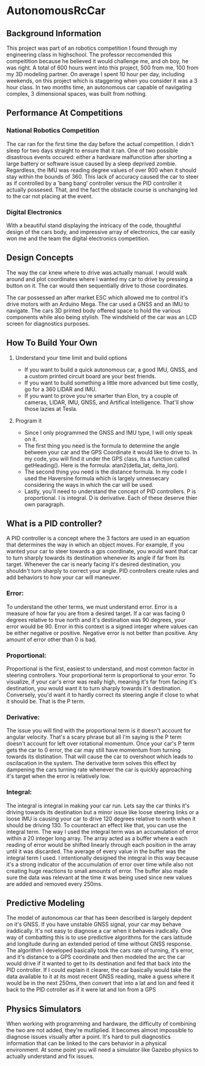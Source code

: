# AutonomousRcCar
## Background Information
This project was part of an robotics competition I found through my engineering class in highschool. The professor reccomended this compeitition because he believed it would challenge me, and oh boy, he was right. A total of 600 hours went into this project, 500 from me, 100 from my 3D modeling partner. On average I spent 10 hour per day, including weekends, on this project which is staggering when you consider it was a 3 hour class. In two months time, an autonomous car capable of navigating complex, 3 dimensional spaces, was built from nothing.  

## Performance At Competitions

### National Robotics Competition 
The car ran for the first time the day before the actual competition. I didn't sleep for two days straight to ensure that it ran. One of two possible disastrous events occured: either a hardware malfunction after shorting a large battery or software issue caused by a sleep deprived zombie. Regardless, the IMU was reading degree values of over 900 when it should stay within the bounds of 360. This lack of accuracy caused the car to steer as if controlled by a 'bang bang' controller versus the PID controller it actually possesed. That, and the fact the obstacle course is unchanging led to the car not placing at the event. 

### Digital Electronics 
With a beautiful stand displaying the intricacy of the code, thoughtful design of the cars body, and impressive array of electronics, the car easily won me and the team the digital electronics competition.

## Design Concepts
The way the car knew where to drive was actually manual. I would walk around and plot coordinates where I wanted my car to drive by pressing a button on it. The car would then sequentially drive to those coordinates. 

The car possessed an after market ESC which allowed me to control it's drive motors with an Arduino Mega. The car used a GNSS and an IMU to navigate. The cars 3D printed body offered space to hold the various components while also being stylish. The windshield of the car was an LCD screen for diagnostics purposes. 

## How To Build Your Own

1. Understand your time limit and build options
   - If you want to build a quick autonomous car, a good IMU, GNSS, and a custom printed circuit board are your best friends.
   - If you want to build something a little more advanced but time costly, go for a 360 LIDAR and IMU.
   - If you want to prove you're smarter than Elon, try a couple of cameras, LIDAR, IMU, GNSS, and Artifical Intelligence. That'll show those lazies at Tesla.

2. Program it
   - Since I only programmed the GNSS and IMU type, I will only speak on it. 
   - The first thing you need is the formula to determine the angle between your car and the GPS Coordinate it would like to drive to. In my code, you will find it under the GPS class, its a function called getHeading(). Here is the formula: atan2(detla_lat, delta_lon). 
   - The second thing you need is the distance formula. In my code I used the Haversine formula which is largely unnessecary considering the ways in which the car will be used.
   - Lastly, you'll need to understand the concept of PID controllers. P is proportional. I is integral. D is derivative. Each of these deserve thier own paragraph.



## What is a PID controller?

A PID controller is a concept where the 3 factors are used in an equation that determines the way in which an object moves. For example, if you wanted your car to steer towards a gps coordinate, you would want that car to turn sharply towards its destination whenever its angle if far from its target. Whenever the car is nearly facing it's desired destination, you shouldn't turn sharply to correct your angle. PID controllers create rules and add behaviors to how your car will maneuver.

### Error:
To understand the other terms, we must understand error. Error is a measure of how far you are from a desired target. If a car was facing 0 degrees relative to true north and it's destination was 90 degrees, your error would be 90. Error in this context is a signed integer where values can be either negative or positive. Negative error is not better than positive. Any amount of error other than 0 is bad.

### Proportional:
Proportional is the first, easiest to understand, and most common factor in steering controllers. Your proportional term is proportional to your error. To visualize, if your car's error was really high, meaning it's far from facing it's destination, you would want it to turn sharply towards it's destination. Conversely, you'd want it to hardly correct its steering angle if close to what it should be. That is the P term. 

### Derivative:
The issue you will find with the proportional term is it doesn't account for angular velocity. That's a scary phrase but all I'm saying is the P term doesn't account for left over rotational momentum. Once your car's P term gets the car to 0 error, the car may still have momentum from turning towards its distination. That will cause the car to overshoot which leads to oscilacation in the system. The derivative term solves this effect by dampening the cars turning rate whenever the car is quickly approaching it's target when the error is relatively low. 

### Integral:
The integral is integral in making your car run. Lets say the car thinks it's driving towards its destination but a minor issue like loose steering links or a loose IMU is causing your car to drive 120 degrees relative to north when it should be driving 130. To counteract an effect like that, you can use the integral term. The way I used the integral term was an accumulation of error within a 20 integer long array. The array acted as a buffer where a each reading of error would be shifted linearly through each position in the array until it was discarded. The average of every value in the buffer was the integral term I used. I intentionally designed the integral in this way because it's a strong indicator of the accumulation of error over time while also not creating huge reactions to small amounts of error. The buffer also made sure the data was relevant at the time it was being used since new values are added and removed every 250ms. 

## Predictive Modeling

The model of autonomous car that has been described is largely depdent on it's GNSS. If you have unstable GNSS signal, your car may behave iraddically. It's not easy to diagnose a car when it behaves iradically. One way of combatting this is to use predictive algorithms for the cars latitude and longitude during an extended period of time without GNSS response. The algorithm I developed basically took the cars rate of turning, it's error, and it's distance to a GPS coordinate and then modeled the arc the car would drive if it wanted to get to its destination and fed that back into the PID controller. If I could explain it clearer, the car basically would take the data available to it at its most recent GNSS reading, make a guess where it would be in the next 250ms, then convert that into a lat and lon and feed it back to the PID cotroller as if it were lat and lon from a GPS

## Physics Simulators
When working with programming and hardware, the difficulty of combining the two are not added, they're mutliplied. It becomes almost impossible to diagnose issues visually after a point. It's hard to pull diagnostics information that can be linked to the cars behavior in a physical environment. At some point you will need a simulator like Gazebo physics to actually understand and fix issues. 




